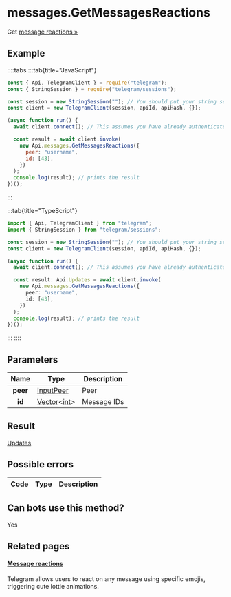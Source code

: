 # messages.GetMessagesReactions

Get [message reactions »](https://core.telegram.org/api/reactions)

## Example

::::tabs
:::tab{title="JavaScript"}

```js
const { Api, TelegramClient } = require("telegram");
const { StringSession } = require("telegram/sessions");

const session = new StringSession(""); // You should put your string session here
const client = new TelegramClient(session, apiId, apiHash, {});

(async function run() {
  await client.connect(); // This assumes you have already authenticated with .start()

  const result = await client.invoke(
    new Api.messages.GetMessagesReactions({
      peer: "username",
      id: [43],
    })
  );
  console.log(result); // prints the result
})();
```

:::

:::tab{title="TypeScript"}

```ts
import { Api, TelegramClient } from "telegram";
import { StringSession } from "telegram/sessions";

const session = new StringSession(""); // You should put your string session here
const client = new TelegramClient(session, apiId, apiHash, {});

(async function run() {
  await client.connect(); // This assumes you have already authenticated with .start()

  const result: Api.Updates = await client.invoke(
    new Api.messages.GetMessagesReactions({
      peer: "username",
      id: [43],
    })
  );
  console.log(result); // prints the result
})();
```

:::
::::

## Parameters

|   Name   | Type                                                                                           | Description |
| :------: | ---------------------------------------------------------------------------------------------- | ----------- |
| **peer** | [InputPeer](https://core.telegram.org/type/InputPeer)                                          | Peer        |
|  **id**  | [Vector](https://core.telegram.org/type/Vector%20t)<[int](https://core.telegram.org/type/int)> | Message IDs |

## Result

[Updates](https://core.telegram.org/type/Updates)

## Possible errors

| Code | Type | Description |
| :--: | ---- | ----------- |

## Can bots use this method?

Yes

## Related pages

#### [Message reactions](https://core.telegram.org/api/reactions)

Telegram allows users to react on any message using specific emojis, triggering cute lottie animations.
